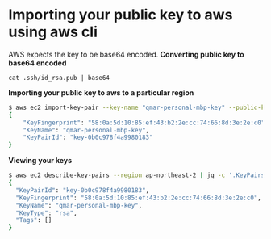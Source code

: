 # Importing your public key to aws using aws cli

AWS expects the key to be base64 encoded. 
**Converting public key to base64 encoded**
```
cat .ssh/id_rsa.pub | base64
```
**Importing your public key to aws to a particular region**

```sh
$ aws ec2 import-key-pair --key-name "qmar-personal-mbp-key" --public-key-material "paste base 64 encoded key here" --region us-east-1
{
    "KeyFingerprint": "58:0a:5d:10:85:ef:43:b2:2e:cc:74:66:8d:3e:2e:c0",
    "KeyName": "qmar-personal-mbp-key",
    "KeyPairId": "key-0b0c978f4a9980183"
}
```
**Viewing your keys** 

```sh
$ aws ec2 describe-key-pairs --region ap-northeast-2 | jq -c '.KeyPairs[] | select(.KeyName | contains("qmar")) ' | jq .
{
  "KeyPairId": "key-0b0c978f4a9980183",
  "KeyFingerprint": "58:0a:5d:10:85:ef:43:b2:2e:cc:74:66:8d:3e:2e:c0",
  "KeyName": "qmar-personal-mbp-key",
  "KeyType": "rsa",
  "Tags": []
}
```

